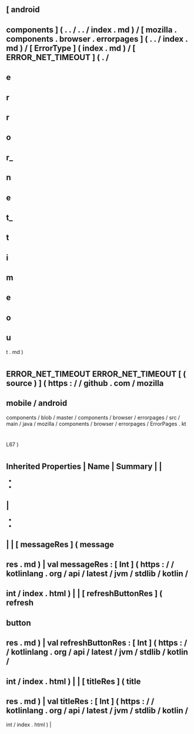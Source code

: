 [
android
-
components
]
(
.
.
/
.
.
/
index
.
md
)
/
[
mozilla
.
components
.
browser
.
errorpages
]
(
.
.
/
index
.
md
)
/
[
ErrorType
]
(
index
.
md
)
/
[
ERROR_NET_TIMEOUT
]
(
.
/
-
e
-
r
-
r
-
o
-
r_
-
n
-
e
-
t_
-
t
-
i
-
m
-
e
-
o
-
u
-
t
.
md
)
#
ERROR_NET_TIMEOUT
ERROR_NET_TIMEOUT
[
(
source
)
]
(
https
:
/
/
github
.
com
/
mozilla
-
mobile
/
android
-
components
/
blob
/
master
/
components
/
browser
/
errorpages
/
src
/
main
/
java
/
mozilla
/
components
/
browser
/
errorpages
/
ErrorPages
.
kt
#
L67
)
#
#
#
Inherited
Properties
|
Name
|
Summary
|
|
-
-
-
|
-
-
-
|
|
[
messageRes
]
(
message
-
res
.
md
)
|
val
messageRes
:
[
Int
]
(
https
:
/
/
kotlinlang
.
org
/
api
/
latest
/
jvm
/
stdlib
/
kotlin
/
-
int
/
index
.
html
)
|
|
[
refreshButtonRes
]
(
refresh
-
button
-
res
.
md
)
|
val
refreshButtonRes
:
[
Int
]
(
https
:
/
/
kotlinlang
.
org
/
api
/
latest
/
jvm
/
stdlib
/
kotlin
/
-
int
/
index
.
html
)
|
|
[
titleRes
]
(
title
-
res
.
md
)
|
val
titleRes
:
[
Int
]
(
https
:
/
/
kotlinlang
.
org
/
api
/
latest
/
jvm
/
stdlib
/
kotlin
/
-
int
/
index
.
html
)
|
